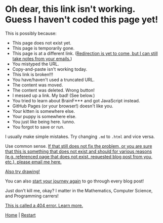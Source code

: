 [email]: mailto:deanlovesmargie@gmail.com
[home]: https://javascriptlearner815.github.io/blog/
[error]: https://developer.mozilla.org/en-US/docs/Web/HTTP/Status/404
[draw]: https://h1n3f.csb.app/
[restart]: https://javascriptlearner815.github.io/blog/2020/07/31/my-first-blog-post.html

# Oh dear, this link isn't working. Guess I haven't coded this page yet!

This is possibly because:

- This page does not exist yet.
- This page is temporarily gone.
- This page is at a different link. ([Redirection is yet to come, but I can still take notes from your emails.][email])
- You mistyped the URL.
- Copy-and-paste isn't working today.
- This link is broken!!!
- You have/haven't used a truncated URL.
- The content was moved.
- The content was deleted. Wrong button!
- I messed up a link. My bad! (See below.)
- You tried to learn about BrainF*** and got JavaScript instead.
- GitHub Pages (or your browser!) doesn't like you.
- Your kitten is somewhere else.
- Your puppy is somewhere else.
- You just like being here. Iunno.
- You forgot to save or run.

I usually make simple mistakes. Try changing `.md` to `.html` and vice versa.

Use common sense. [If that still does not fix the problem, or you are sure that this is something that does not exist and should for various reasons (e.g. referenced page that does not exist, requested blog post from you, etc.), please email me here.][email]

[Also try drawing!][draw]

You can also [start your journey again][restart] to go through every blog post!

Just don't kill me, okay? I matter in the Mathematics, Computer Science, and Programming carrers!

[This is called a 404 error. Learn more.][error]

[Home][home] | [Restart][restart]
